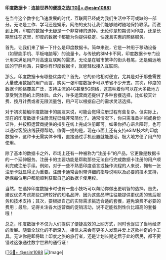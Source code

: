 **印度数据卡：连接世界的便捷之选[[TG💪+ @esim1088](https://t.me/s/esim1088)]**

在当今这个数字化飞速发展的时代，互联网已经成为我们生活中不可或缺的一部分。无论是工作、学习还是娱乐，网络的支持让我们能够随时随地保持联系。而说到上网，印度的数据卡无疑是一个非常棒的选择。无论你是短期访问印度，还是长期居住在这里，印度的数据卡都能为你提供稳定、快速且实惠的网络服务。

首先，让我们来了解一下什么是印度数据卡。简单来说，它是一种用于移动设备（如智能手机、平板电脑等）的流量卡。与传统的SIM卡不同，印度数据卡专门设计用来满足用户对高速互联网的需求。无论是在城市繁华的街头巷尾，还是偏远地区的宁静角落，只要你有印度数据卡，就能轻松接入互联网。

那么，印度数据卡有哪些优势呢？首先，它的价格相对便宜，尤其是对于那些需要大量使用数据的用户而言，购买一张印度数据卡可以节省不少开支。其次，印度的数据卡网络覆盖广泛，支持主流的4G甚至5G网络，这意味着你可以在大多数地方享受到流畅的上网体验。此外，许多运营商还提供了多种套餐选择，比如按天计费、按月计费或者无限流量包，用户可以根据自己的需求灵活选择。

对于初次接触印度数据卡的朋友来说，可能会觉得注册过程有些复杂。但实际上，现在的印度数据卡注册流程已经非常简化了。通常情况下，你只需准备护照或身份证件，并按照运营商提供的指引在线上完成注册即可。如果你担心语言障碍，也可以通过客服热线获得帮助。值得一提的是，现在市面上还有支持eSIM技术的印度数据卡，这种卡无需实体卡槽，直接通过手机设置就能激活，极大地方便了用户的使用。

除了基本的数据卡之外，市场上还有一种被称为“注册卡”的产品，它更像是数据卡的一个延伸服务。注册卡的主要功能是帮助那些无法自行完成数据卡注册的用户顺利完成注册手续。例如，对于一些不熟悉印度语言或操作流程的人来说，拥有一张注册卡就显得尤为重要。注册卡通常会附带详细的指导说明以及必要的技术支持，确保每位用户都能顺利获取自己的数据卡使用权。

当然，在选择印度数据卡时也有一些小技巧可以帮助你做出更明智的选择。首先，建议优先考虑那些口碑较好的知名品牌，因为这些品牌往往能提供更优质的售后服务和技术支持；其次，要根据自己的实际需求挑选合适的套餐，避免浪费不必要的费用；最后，记得关注各大运营商的促销活动，说不定能找到性价比超高的套餐哦！

总之，印度数据卡不仅为人们提供了便捷高效的上网方式，同时也促进了当地经济的发展。随着全球化的不断深入，相信未来会有更多人发现并爱上这款神奇的小工具。无论你是即将踏上印度之旅的旅行者，还是计划长期定居于此的居民，都不要错过这张通往数字世界的通行证！

[[TG💪+ @esim1088](https://t.me/s/esim1088) ![Image](https://i.postimg.cc/4NQfJmqS/Snipaste-2025-05-13-00-14-12.png)]